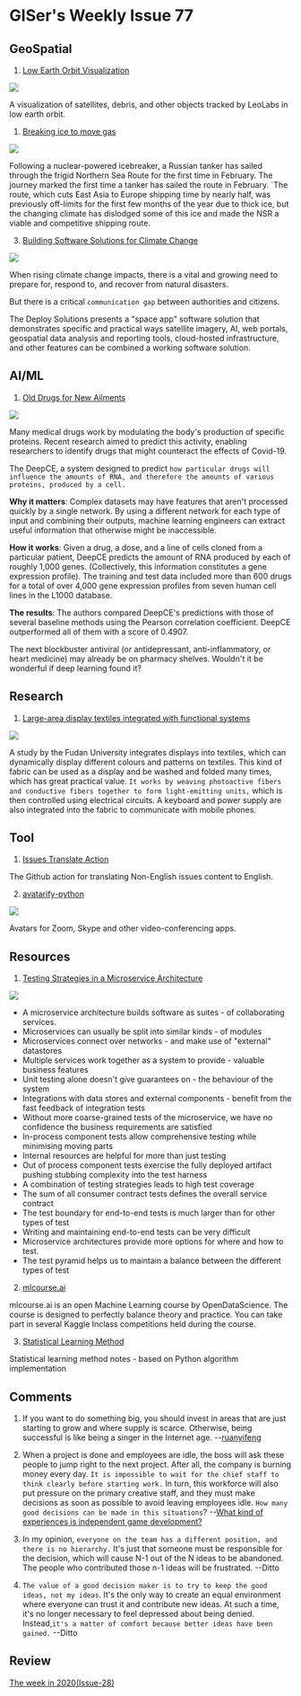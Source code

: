 # GISer's Weekly Issue 77

## GeoSpatial

1. [Low Earth Orbit Visualization](https://platform.leolabs.space/visualization)

![](https://cdn.beekka.com/blogimg/asset/202103/bg2021030202.jpg)

A visualization of satellites, debris, and other objects tracked by LeoLabs in low earth orbit.

1. [Breaking ice to move gas](https://www.rt.com/russia/516232-northern-passage-nuclear-icebreaker-reaction/)

![](https://img1.jiemian.com/101/original/20210224/161414244822141500_a700xH.jpg)

Following a nuclear-powered icebreaker, a Russian tanker has sailed through the frigid Northern Sea Route for the first time in February. The journey marked the first time a tanker has sailed the route in February. `The route, which cuts East Asia to Europe shipping time by nearly half, was previously off-limits for the first few months of the year due to thick ice, but the changing climate has dislodged some of this ice and made the NSR a viable and competitive shipping route.

3. [Building Software Solutions for Climate Change](https://osgis.org/2021/03/building-software-solutions-for-climate-change-closing-the-communication-gap-between-citizens-and-trusted-authorities-before-during-or-after-a-disaster/)

![](https://gogeomatics.ca/wp-content/uploads/Image-3-Trusted-Authority-Portal-500x244.jpg)

When rising climate change impacts, there is a vital and growing need to prepare for, respond to, and recover from natural disasters.

But there is a critical `communication gap` between authorities and citizens.

The Deploy Solutions presents a "space app" software solution that demonstrates specific and practical ways satellite imagery, AI, web portals, geospatial data analysis and reporting tools, cloud-hosted infrastructure, and other features can be combined a working software solution.

## AI/ML

1. [Old Drugs for New Ailments](https://www.deeplearning.ai/the-batch/issue-83/)

![](https://www.deeplearning.ai/wp-content/uploads/2021/03/REPURPOSER2.gif)

Many medical drugs work by modulating the body's production of specific proteins. Recent research aimed to predict this activity, enabling researchers to identify drugs that might counteract the effects of Covid-19.

The DeepCE, a system designed to predict `how particular drugs will influence the amounts of RNA, and therefore the amounts of various proteins, produced by a cell.`

**Why it matters**: Complex datasets may have features that aren't processed quickly by a single network. By using a different network for each type of input and combining their outputs, machine learning engineers can extract useful information that otherwise might be inaccessible.

**How it works**: Given a drug, a dose, and a line of cells cloned from a particular patient, DeepCE predicts the amount of RNA produced by each of roughly 1,000 genes. (Collectively, this information constitutes a gene expression profile). The training and test data included more than 600 drugs for a total of over 4,000 gene expression profiles from seven human cell lines in the L1000 database.

**The results**: The authors compared DeepCE's predictions with those of several baseline methods using the Pearson correlation coefficient. DeepCE outperformed all of them with a score of 0.4907.

The next blockbuster antiviral (or antidepressant, anti-inflammatory, or heart medicine) may already be on pharmacy shelves. Wouldn't it be wonderful if deep learning found it?

## Research

1. [Large-area display textiles integrated with functional systems](https://www.nature.com/articles/s41586-021-03295-8)

![](https://image.jiqizhixin.com/uploads/editor/3938be8c-5bc7-4d11-ae8b-fcd84caf57a9/640.gif)

A study by the Fudan University integrates displays into textiles, which can dynamically display different colours and patterns on textiles. This kind of fabric can be used as a display and be washed and folded many times, which has great practical value. `It works by weaving photoactive fibers and conductive fibers together to form light-emitting units,` which is then controlled using electrical circuits. A keyboard and power supply are also integrated into the fabric to communicate with mobile phones.

## Tool

1. [Issues Translate Action](https://github.com/tomsun28/issues-translate-action)

The Github action for translating Non-English issues content to English.

2. [avatarify-python](https://github.com/alievk/avatarify-python)

![](https://github.com/alievk/avatarify-python/raw/master/docs/mona.gif)

Avatars for Zoom, Skype and other video-conferencing apps.

## Resources

1. [Testing Strategies in a Microservice Architecture](https://martinfowler.com/articles/microservice-testing/)

![](https://martinfowler.com/articles/microservice-testing/meta-image.png)

- A microservice architecture builds software as suites - of collaborating services.
- Microservices can usually be split into similar kinds - of modules
- Microservices connect over networks - and make use of "external" datastores
- Multiple services work together as a system to provide - valuable business features
- Unit testing alone doesn't give guarantees on - the behaviour of the system
- Integrations with data stores and external components - benefit from the fast feedback of integration tests
- Without more coarse-grained tests of the microservice, we have no confidence the business requirements are satisfied
- In-process component tests allow comprehensive testing while minimising moving parts
- Internal resources are helpful for more than just testing
- Out of process component tests exercise the fully deployed artifact pushing stubbing complexity into the test harness
- A combination of testing strategies leads to high test coverage
- The sum of all consumer contract tests defines the overall service contract
- The test boundary for end-to-end tests is much larger than for other types of test
- Writing and maintaining end-to-end tests can be very difficult
- Microservice architectures provide more options for where and how to test.
- The test pyramid helps us to maintain a balance between the different types of test

2. [mlcourse.ai](https://github.com/Yorko/mlcourse.ai)

mlcourse.ai is an open Machine Learning course by OpenDataScience. The course is designed to perfectly balance theory and practice. You can take part in several Kaggle Inclass competitions held during the course.

3. [Statistical Learning Method](https://github.com/fengdu78/lihang-code)

Statistical learning method notes - based on Python algorithm implementation

## Comments

1.  If you want to do something big, you should invest in areas that are just starting to grow and where supply is scarce. Otherwise, being successful is like being a singer in the Internet age.
    --[ruanyifeng](https://www.ruanyifeng.com/blog/2021/03/weekly-issue-150.html)

2.  When a project is done and employees are idle, the boss will ask these people to jump right to the next project. After all, the company is burning money every day. `It is impossible to wait for the chief staff to think clearly before starting work.` In turn, this workforce will also put pressure on the primary creative staff, and they must make decisions as soon as possible to avoid leaving employees idle. `How many good decisions can be made in this situations`?
    --[What kind of experiences is independent game development?](https://www.yystv.cn/p/7626)

3.  In my opinion, `everyone on the team has a different position, and there is no hierarchy.` It's just that someone must be responsible for the decision, which will cause N-1 out of the N ideas to be abandoned. The people who contributed those n-1 ideas will be frustrated.
    --Ditto

4.  `The value of a good decision maker is to try to keep the good ideas, not my ideas`. It's the only way to create an equal environment where everyone can trust it and contribute new ideas. At such a time, it's no longer necessary to feel depressed about being denied. Instead,`it's a matter of comfort because better ideas have been gained.`
    --Ditto

## Review

[The week in 2020(Issue-28)](https://github.com/lkcozy/weekly/blob/master/docs/issue-28.md)
